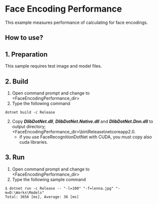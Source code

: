 ﻿# Face Encoding Performance

This example measures performance of calculating for face encodings.

## How to use?

## 1. Preparation

This sample requires test image and model files.

## 2. Build

1. Open command prompt and change to &lt;FaceEncodingPerformance_dir&gt;
1. Type the following command
````
dotnet build -c Release
````
2. Copy ***DlibDotNet.dll***, ***DlibDotNet.Native.dll*** and ***DlibDotNet.Dnn.dll*** to output directory; &lt;FaceEncodingPerformance_dir&gt;\bin\Release\netcoreapp2.0.
   * if you use FaceRecognitionDotNet with CUDA, you must copy also cuda libraries.

## 3. Run

1. Open command prompt and change to &lt;FaceEncodingPerformance_dir&gt;
1. Type the following sample command
````
$ dotnet run -c Release -- "-l=100" "-f=lenna.jpg" "-m=D:\Works\Models"
Total: 3656 [ms], Average: 36 [ms]
````